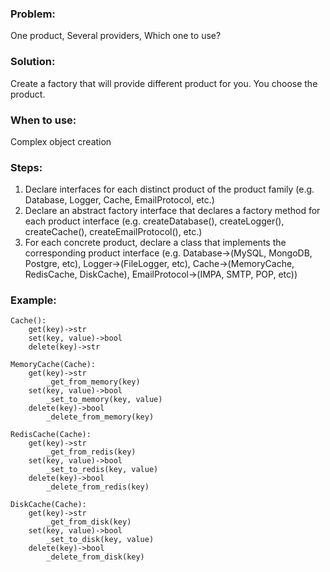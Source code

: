 ### Problem:
One product, Several providers, Which one to use?
### Solution:
Create a factory that will provide different product for you. You choose the product.
### When to use:
Complex object creation
### Steps:
1. Declare interfaces for each distinct product of the product family (e.g. Database, Logger, Cache, EmailProtocol, etc.)
2. Declare an abstract factory interface that declares a factory method for each product interface (e.g. createDatabase(), createLogger(), createCache(), createEmailProtocol(), etc.)
3. For each concrete product, declare a class that implements the corresponding product interface (e.g. Database->(MySQL, MongoDB, Postgre, etc), Logger->(FileLogger, etc), Cache->(MemoryCache, RedisCache, DiskCache), EmailProtocol->(IMPA, SMTP, POP, etc))

### Example:
```
Cache():
    get(key)->str
    set(key, value)->bool
    delete(key)->str
```

```
MemoryCache(Cache):
    get(key)->str
        _get_from_memory(key)
    set(key, value)->bool
        _set_to_memory(key, value)
    delete(key)->bool
        _delete_from_memory(key)
```

```
RedisCache(Cache):
    get(key)->str
        _get_from_redis(key)
    set(key, value)->bool
        _set_to_redis(key, value)
    delete(key)->bool
        _delete_from_redis(key)
```

```
DiskCache(Cache):
    get(key)->str
        _get_from_disk(key)
    set(key, value)->bool
        _set_to_disk(key, value)
    delete(key)->bool
        _delete_from_disk(key)
```